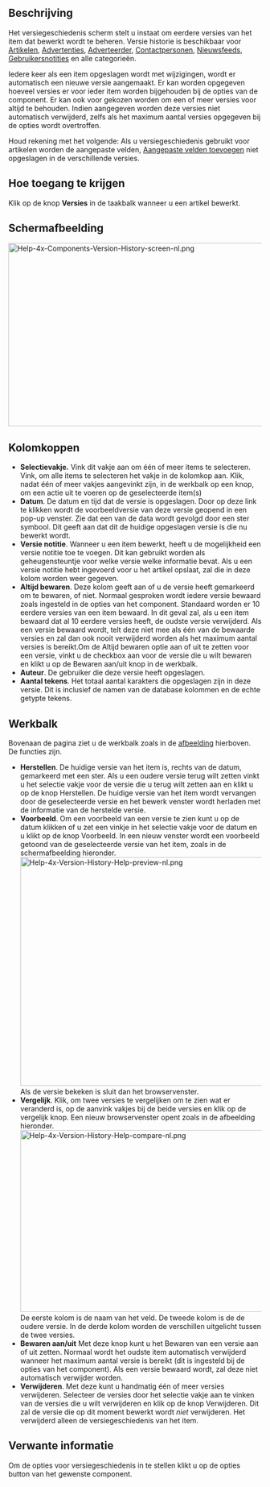 <!-- Filename: Help4.x:Components_Version_History / Display title: Componenten Versiegeschiedenis -->

## Beschrijving

Het versiegeschiedenis scherm stelt u instaat om eerdere versies van het
item dat bewerkt wordt te beheren. Versie historie is beschikbaar voor
[Artikelen](https://docs.joomla.org/Help4.x:Articles:_Edit/nl "Help4.x:Articles: Edit/nl"),
[Advertenties](https://docs.joomla.org/Help4.x:Banners:_Edit/nl "Help4.x:Banners: Edit/nl"),
[Adverteerder](https://docs.joomla.org/Help4.x:Banners:_New_or_Edit_Client/nl "Help4.x:Banners: New or Edit Client/nl"),
[Contactpersonen](https://docs.joomla.org/Help4.x:Contacts:_Edit/nl "Help4.x:Contacts: Edit/nl"),
[Nieuwsfeeds](https://docs.joomla.org/Help4.x:News_Feeds:_Edit/nl "Help4.x:News Feeds: Edit/nl"),
[Gebruikersnotities](https://docs.joomla.org/Help4.x:User_Notes:_New_or_Edit/nl "Help4.x:User Notes: New or Edit/nl")
en alle categorieën.

Iedere keer als een item opgeslagen wordt met wijzigingen, wordt er
automatisch een nieuwe versie aangemaakt. Er kan worden opgegeven
hoeveel versies er voor ieder item worden bijgehouden bij de opties van
de component. Er kan ook voor gekozen worden om een of meer versies voor
altijd te behouden. Indien aangegeven worden deze versies niet
automatisch verwijderd, zelfs als het maximum aantal versies opgegeven
bij de opties wordt overtroffen.

Houd rekening met het volgende: Als u versiegeschiedenis gebruikt voor
artikelen worden de aangepaste velden, [Aangepaste velden
toevoegen](https://docs.joomla.org/J3.x:Adding_custom_fields/nl "J3.x:Adding custom fields/nl")
niet opgeslagen in de verschillende versies.

## Hoe toegang te krijgen

Klik op de knop **Versies** in de taakbalk wanneer u een artikel
bewerkt.

## Schermafbeelding

<img
src="https://docs.joomla.org/images/thumb/b/bc/Help-4x-Components-Version-History-screen-nl.png/600px-Help-4x-Components-Version-History-screen-nl.png"
decoding="async"
srcset="https://docs.joomla.org/images/thumb/b/bc/Help-4x-Components-Version-History-screen-nl.png/900px-Help-4x-Components-Version-History-screen-nl.png 1.5x, https://docs.joomla.org/images/thumb/b/bc/Help-4x-Components-Version-History-screen-nl.png/1200px-Help-4x-Components-Version-History-screen-nl.png 2x"
data-file-width="1610" data-file-height="977" width="600" height="364"
alt="Help-4x-Components-Version-History-screen-nl.png" />

## Kolomkoppen

- **Selectievakje.** Vink dit vakje aan om één of meer items te
  selecteren. Vink, om alle items te selecteren het vakje in de kolomkop
  aan. Klik, nadat één of meer vakjes aangevinkt zijn, in de werkbalk op
  een knop, om een actie uit te voeren op de geselecteerde item(s)
- **Datum**. De datum en tijd dat de versie is opgeslagen. Door op deze
  link te klikken wordt de voorbeeldversie van deze versie geopend in
  een pop-up venster. Zie dat een van de data wordt gevolgd door een
  ster symbool. Dit geeft aan dat dit de huidige opgeslagen versie is
  die nu bewerkt wordt.
- **Versie notitie**. Wanneer u een item bewerkt, heeft u de
  mogelijkheid een versie notitie toe te voegen. Dit kan gebruikt worden
  als geheugensteuntje voor welke versie welke informatie bevat. Als u
  een versie notitie hebt ingevoerd voor u het artikel opslaat, zal die
  in deze kolom worden weer gegeven.
- **Altijd bewaren**. Deze kolom geeft aan of u de versie heeft
  gemarkeerd om te bewaren, of niet. Normaal gesproken wordt iedere
  versie bewaard zoals ingesteld in de opties van het component.
  Standaard worden er 10 eerdere versies van een item bewaard. In dit
  geval zal, als u een item bewaard dat al 10 eerdere versies heeft, de
  oudste versie verwijderd. Als een versie bewaard wordt, telt deze niet
  mee als één van de bewaarde versies en zal dan ook nooit verwijderd
  worden als het maximum aantal versies is bereikt.Om de Altijd bewaren
  optie aan of uit te zetten voor een versie, vinkt u de checkbox aan
  voor de versie die u wilt bewaren en klikt u op de Bewaren aan/uit
  knop in de werkbalk.
- **Auteur**. De gebruiker die deze versie heeft opgeslagen.
- **Aantal tekens**. Het totaal aantal karakters die opgeslagen zijn in
  deze versie. Dit is inclusief de namen van de database kolommen en de
  echte getypte tekens.

## Werkbalk

Bovenaan de pagina ziet u de werkbalk zoals in de
[afbeelding](#screenshot) hierboven. De functies zijn.

- **Herstellen**. De huidige versie van het item is, rechts van de
  datum, gemarkeerd met een ster. Als u een oudere versie terug wilt
  zetten vinkt u het selectie vakje voor de versie die u terug wilt
  zetten aan en klikt u op de knop Herstellen. De huidige versie van het
  item wordt vervangen door de geselecteerde versie en het bewerk
  venster wordt herladen met de informatie van de herstelde versie.
- **Voorbeeld**. Om een voorbeeld van een versie te zien kunt u op de
  datum klikken of u zet een vinkje in het selectie vakje voor de datum
  en u klikt op de knop Voorbeeld. In een nieuw venster wordt een
  voorbeeld getoond van de geselecteerde versie van het item, zoals in
  de schermafbeelding hieronder. <img
  src="https://docs.joomla.org/images/thumb/3/3c/Help-4x-Version-History-Help-preview-nl.png/600px-Help-4x-Version-History-Help-preview-nl.png"
  decoding="async"
  srcset="https://docs.joomla.org/images/3/3c/Help-4x-Version-History-Help-preview-nl.png 1.5x"
  data-file-width="766" data-file-height="579" width="600" height="454"
  alt="Help-4x-Version-History-Help-preview-nl.png" /> Als de versie
  bekeken is sluit dan het browservenster.
- **Vergelijk**. Klik, om twee versies te vergelijken om te zien wat er
  veranderd is, op de aanvink vakjes bij de beide versies en klik op de
  vergelijk knop. Een nieuw browservenster opent zoals in de afbeelding
  hieronder. <img
  src="https://docs.joomla.org/images/thumb/6/6b/Help-4x-Version-History-Help-compare-nl.png/600px-Help-4x-Version-History-Help-compare-nl.png"
  decoding="async"
  srcset="https://docs.joomla.org/images/thumb/6/6b/Help-4x-Version-History-Help-compare-nl.png/900px-Help-4x-Version-History-Help-compare-nl.png 1.5x, https://docs.joomla.org/images/6/6b/Help-4x-Version-History-Help-compare-nl.png 2x"
  data-file-width="965" data-file-height="581" width="600" height="361"
  alt="Help-4x-Version-History-Help-compare-nl.png" /> De eerste kolom
  is de naam van het veld. De tweede kolom is de de oudere versie. In de
  derde kolom worden de verschillen uitgelicht tussen de twee versies.
- **Bewaren aan/uit** Met deze knop kunt u het Bewaren van een versie
  aan of uit zetten. Normaal wordt het oudste item automatisch
  verwijderd wanneer het maximum aantal versie is bereikt (dit is
  ingesteld bij de opties van het component). Als een versie bewaard
  wordt, zal deze niet automatisch verwijder worden.
- **Verwijderen**. Met deze kunt u handmatig één of meer versies
  verwijderen. Selecteer de versies door het selectie vakje aan te
  vinken van de versies die u wilt verwijderen en klik op de knop
  Verwijderen. Dit zal de versie die op dit moment bewerkt wordt *niet*
  verwijderen. Het verwijderd alleen de versiegeschiedenis van het item.

## Verwante informatie

Om de opties voor versiegeschiedenis in te stellen klikt u op de opties
button van het gewenste component.

